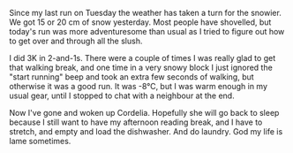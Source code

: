 <!--
.. title: Running in the Snow
.. date: 2009-01-29 14:19:35
.. author: Amy Brown
-->

Since my last run on Tuesday the weather has taken
a turn for the snowier.  We got 15 or 20 cm of snow
yesterday.  Most people have shovelled, but today's
run was more adventuresome than usual as I tried to
figure out how to get over and through all the slush.

I did 3K in 2-and-1s.  There were a couple of times 
I was really glad to get that walking break, and one
time in a very snowy block I just ignored the
"start running" beep and took an extra few seconds
of walking, but otherwise it was a good run.  It
was -8°C,  but I was warm enough in my usual gear,
until I stopped to chat with a neighbour at the end.

Now I've gone and woken up Cordelia.  Hopefully she
will go back to sleep because I still want to have
my afternoon reading break, and I have to stretch, and
empty and load the dishwasher.  And do laundry.  God my 
life is lame sometimes.


